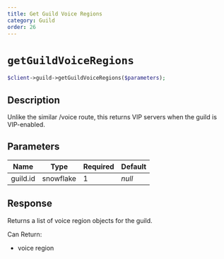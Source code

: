 ```yaml
---
title: Get Guild Voice Regions
category: Guild
order: 26
---
```


# `getGuildVoiceRegions`

```php
$client->guild->getGuildVoiceRegions($parameters);
```

## Description

Unlike the similar /voice route, this returns VIP servers when the guild is VIP-enabled.

## Parameters


Name | Type | Required | Default
--- | --- | --- | ---
guild.id | snowflake | 1 | *null*

## Response

Returns a list of voice region objects for the guild.

Can Return:

* voice region

